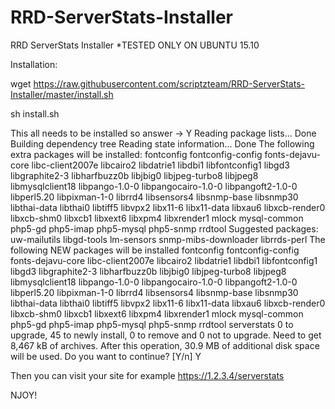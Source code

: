 # RRD-ServerStats-Installer
RRD ServerStats Installer
*TESTED ONLY ON UBUNTU 15.10

Installation:

wget https://raw.githubusercontent.com/scriptzteam/RRD-ServerStats-Installer/master/install.sh

sh install.sh

This all needs to be installed so answer -> Y
Reading package lists... Done
Building dependency tree
Reading state information... Done
The following extra packages will be installed:
  fontconfig fontconfig-config fonts-dejavu-core libc-client2007e libcairo2 libdatrie1 libdbi1 libfontconfig1 libgd3 libgraphite2-3 libharfbuzz0b libjbig0
  libjpeg-turbo8 libjpeg8 libmysqlclient18 libpango-1.0-0 libpangocairo-1.0-0 libpangoft2-1.0-0 libperl5.20 libpixman-1-0 librrd4 libsensors4 libsnmp-base
  libsnmp30 libthai-data libthai0 libtiff5 libvpx2 libx11-6 libx11-data libxau6 libxcb-render0 libxcb-shm0 libxcb1 libxext6 libxpm4 libxrender1 mlock
  mysql-common php5-gd php5-imap php5-mysql php5-snmp rrdtool
Suggested packages:
  uw-mailutils libgd-tools lm-sensors snmp-mibs-downloader librrds-perl
The following NEW packages will be installed
  fontconfig fontconfig-config fonts-dejavu-core libc-client2007e libcairo2 libdatrie1 libdbi1 libfontconfig1 libgd3 libgraphite2-3 libharfbuzz0b libjbig0
  libjpeg-turbo8 libjpeg8 libmysqlclient18 libpango-1.0-0 libpangocairo-1.0-0 libpangoft2-1.0-0 libperl5.20 libpixman-1-0 librrd4 libsensors4 libsnmp-base
  libsnmp30 libthai-data libthai0 libtiff5 libvpx2 libx11-6 libx11-data libxau6 libxcb-render0 libxcb-shm0 libxcb1 libxext6 libxpm4 libxrender1 mlock
  mysql-common php5-gd php5-imap php5-mysql php5-snmp rrdtool serverstats
0 to upgrade, 45 to newly install, 0 to remove and 0 not to upgrade.
Need to get 8,467 kB of archives.
After this operation, 30.9 MB of additional disk space will be used.
Do you want to continue? [Y/n] Y

Then you can visit your site for example https://1.2.3.4/serverstats

NJOY!
